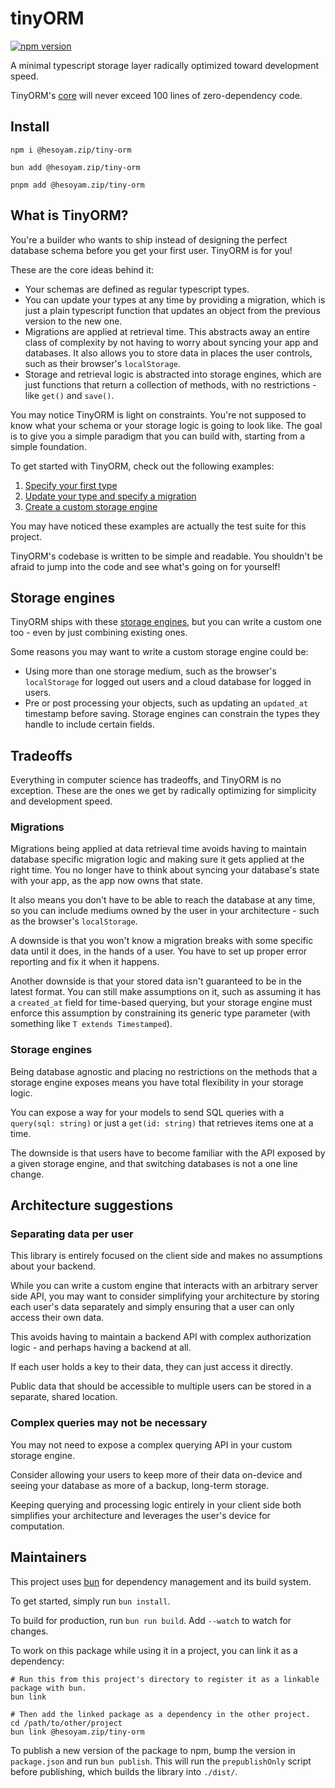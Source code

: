 # tinyORM

[![npm version](https://badge.fury.io/js/@hesoyam.zip%2Ftiny-orm.svg)](https://www.npmjs.com/package/@hesoyam.zip/tiny-orm)

A minimal typescript storage layer radically optimized toward development speed.

TinyORM's [core](./src/tinyORM.ts) will never exceed 100 lines of zero-dependency code.

## Install

```shell
npm i @hesoyam.zip/tiny-orm
```

```shell
bun add @hesoyam.zip/tiny-orm
```

```shell
pnpm add @hesoyam.zip/tiny-orm
```

## What is TinyORM?

You're a builder who wants to ship instead of designing the perfect database schema before you get your first user. TinyORM is for you!

These are the core ideas behind it:

- Your schemas are defined as regular typescript types.
- You can update your types at any time by providing a migration, which is just a plain typescript function that updates an object from the previous version to the new one.
- Migrations are applied at retrieval time. This abstracts away an entire class of complexity by not having to worry about syncing your app and databases. It also allows you to store data in places the user controls, such as their browser's `localStorage`.
- Storage and retrieval logic is abstracted into storage engines, which are just functions that return a collection of methods, with no restrictions - like `get()` and `save()`.

You may notice TinyORM is light on constraints. You're not supposed to know what your schema or your storage logic is going to look like. The goal is to give you a simple paradigm that you can build with, starting from a simple foundation.

To get started with TinyORM, check out the following examples:

1. [Specify your first type](./tests/firstType.test.ts)
2. [Update your type and specify a migration](./tests/firstMigration.test.ts)
3. [Create a custom storage engine](./tests/customStorageEngine.test.ts)

You may have noticed these examples are actually the test suite for this project.

TinyORM's codebase is written to be simple and readable. You shouldn't be afraid to jump into the code and see what's going on for yourself!

## Storage engines

TinyORM ships with these [storage engines](./src/storageEngines), but you can write a custom one too - even by just combining existing ones.

Some reasons you may want to write a custom storage engine could be:

- Using more than one storage medium, such as the browser's `localStorage` for logged out users and a cloud database for logged in users.
- Pre or post processing your objects, such as updating an `updated_at`
  timestamp before saving. Storage engines can constrain the types they handle to include certain fields.

## Tradeoffs

Everything in computer science has tradeoffs, and TinyORM is no exception. These are the ones we get by radically optimizing for simplicity and development speed.

### Migrations

Migrations being applied at data retrieval time avoids having to maintain database specific migration logic and making sure it gets applied at the right time. You no longer have to think about syncing your database's state with your app, as the app now owns that state.

It also means you don't have to be able to reach the database at any time, so you can include mediums owned by the user in your architecture - such as the browser's `localStorage`.

A downside is that you won't know a migration breaks with some specific data until it does, in the hands of a user. You have to set up proper error reporting and fix it when it happens.

Another downside is that your stored data isn't guaranteed to be in the latest format. You can still make assumptions on it, such as assuming it has a `created_at` field for time-based querying, but your storage engine must enforce this assumption by constraining its generic type parameter (with something like `T extends Timestamped`).

### Storage engines

Being database agnostic and placing no restrictions on the methods that a storage engine exposes means you have total flexibility in your storage logic.

You can expose a way for your models to send SQL queries with a `query(sql: string)` or just a `get(id: string)` that retrieves items one at a time.

The downside is that users have to become familiar with the API exposed by a given storage engine, and that switching databases is not a one line change.

## Architecture suggestions

### Separating data per user

This library is entirely focused on the client side and makes no assumptions about your backend.

While you can write a custom engine that interacts with an arbitrary server side API, you may want to consider simplifying your architecture by storing each user's data separately and simply ensuring that a user can only access their own data.

This avoids having to maintain a backend API with complex authorization logic - and perhaps having a backend at all.

If each user holds a key to their data, they can just access it directly.

Public data that should be accessible to multiple users can be stored in a separate, shared location.

### Complex queries may not be necessary

You may not need to expose a complex querying API in your custom storage engine.

Consider allowing your users to keep more of their data on-device and seeing your database as more of a backup, long-term storage.

Keeping querying and processing logic entirely in your client side both simplifies your architecture and leverages the user's device for computation.

## Maintainers

This project uses [bun](https://bun.sh) for dependency management and its build system.

To get started, simply run `bun install`.

To build for production, run `bun run build`. Add `--watch` to watch for changes.

To work on this package while using it in a project, you can link it as a dependency:

```shell
# Run this from this project's directory to register it as a linkable package with bun.
bun link

# Then add the linked package as a dependency in the other project.
cd /path/to/other/project
bun link @hesoyam.zip/tiny-orm
```

To publish a new version of the package to npm, bump the version in `package.json` and run `bun publish`. This will run the `prepublishOnly` script before publishing, which builds the library into `./dist/`.
